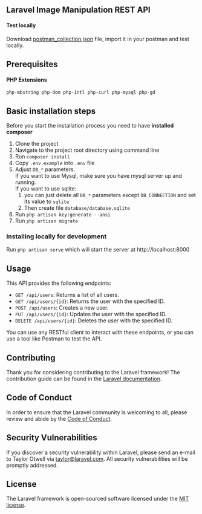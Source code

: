 ## Laravel Image Manipulation REST API

#### Test locally
Download [postman_collection.json](postman_collection.json) file, import it in your postman and test locally.

## Prerequisites

#### PHP Extensions
`php-mbstring php-dom php-intl php-curl php-mysql php-gd`

## Basic installation steps 
Before you start the installation process you need to have **installed composer**

1. Clone the project
2. Navigate to the project root directory using command line
3. Run `composer install`
4. Copy `.env.example` into `.env` file
5. Adjust `DB_*` parameters.<br> 
   If you want to use Mysql, make sure you have mysql server up and running. <br>
   If you want to use sqlite: 
   1. you can just delete all `DB_*` parameters except `DB_CONNECTION` and set its value to `sqlite`
   2. Then create file `database/database.sqlite`
6. Run `php artisan key:generate --ansi`
7. Run `php artisan migrate`

### Installing locally for development
Run `php artisan serve` which will start the server at http://localhost:8000 <br>

## Usage

This API provides the following endpoints:

- `GET /api/users`: Returns a list of all users.
- `GET /api/users/{id}`: Returns the user with the specified ID.
- `POST /api/users`: Creates a new user.
- `PUT /api/users/{id}`: Updates the user with the specified ID.
- `DELETE /api/users/{id}`: Deletes the user with the specified ID.

You can use any RESTful client to interact with these endpoints, or you can use a tool like Postman to test the API.

## Contributing

Thank you for considering contributing to the Laravel framework! The contribution guide can be found in the [Laravel documentation](https://laravel.com/docs/contributions).

## Code of Conduct

In order to ensure that the Laravel community is welcoming to all, please review and abide by the [Code of Conduct](https://laravel.com/docs/contributions#code-of-conduct).

## Security Vulnerabilities

If you discover a security vulnerability within Laravel, please send an e-mail to Taylor Otwell via [taylor@laravel.com](mailto:taylor@laravel.com). All security vulnerabilities will be promptly addressed.

## License

The Laravel framework is open-sourced software licensed under the [MIT license](https://opensource.org/licenses/MIT).